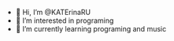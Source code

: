 - 👋 Hi, I’m @KATErinaRU
- 👀 I’m interested in programing
- 🌱 I’m currently learning programing and music

<!---
KATErinaRU/KATErinaRU is a ✨ special ✨ repository because its `README.md` (this file) appears on your GitHub profile.
You can click the Preview link to take a look at your changes.
--->
